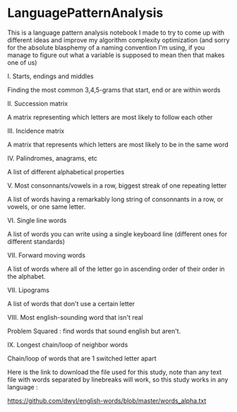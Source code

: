 # LanguagePatternAnalysis

This is a language pattern analysis notebook I made to try to come up with different ideas and improve my algorithm complexity optimization (and sorry for the absolute blasphemy of a naming convention I'm using, if you manage to figure out what a variable is supposed to mean then that makes one of us)

I. Starts, endings and middles

Finding the most common 3,4,5-grams that start, end or are within words

II. Succession matrix

A matrix representing which letters are most likely to follow each other

III. Incidence matrix

A matrix that represents which letters are most likely to be in the same word

IV. Palindromes, anagrams, etc

A list of different alphabetical properties

V. Most consonnants/vowels in a row, biggest streak of one repeating letter

A list of words having a remarkably long string of consonnants in a row, or vowels, or one same letter.

VI. Single line words

A list of words you can write using a single keyboard line (different ones for different standards)

VII. Forward moving words

A list of words where all of the letter go in ascending order of their order in the alphabet.

VII. Lipograms

A list of words that don't use a certain letter

VIII. Most english-sounding word that isn't real

Problem Squared : find words that sound english but aren't.

IX. Longest chain/loop of neighbor words

Chain/loop of words that are 1 switched letter apart

Here is the link to download the file used for this study, note than any text file with words separated by linebreaks will work, so this study works in any language :

https://github.com/dwyl/english-words/blob/master/words_alpha.txt
